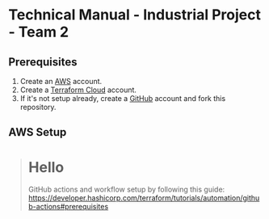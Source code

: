 # Technical Manual - Industrial Project - Team 2

## Prerequisites
1. Create an [AWS](https://link-url-here.org) account.
2. Create a [Terraform Cloud](https://app.terraform.io/session) account.
3. If it's not setup already, create a [GitHub](https://github.com/) account and fork this repository.

## AWS Setup








># Hello
> GitHub actions and workflow setup by following this guide: 
https://developer.hashicorp.com/terraform/tutorials/automation/github-actions#prerequisites